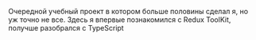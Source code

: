 Очередной учебный проект в котором больше половины сделал я, но уж точно не все. Здесь я впервые познакомился с Redux ToolKit, получше разобрался с TypeScript
